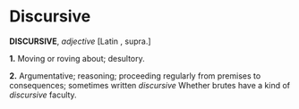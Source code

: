 # Discursive

**DISCURSIVE**, _adjective_ \[Latin , supra.\]

**1.** Moving or roving about; desultory.

**2.** Argumentative; reasoning; proceeding regularly from premises to consequences; sometimes written _discursive_ Whether brutes have a kind of _discursive_ faculty.